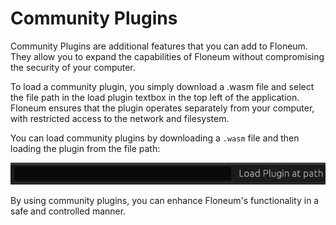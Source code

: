 # Community Plugins

Community Plugins are additional features that you can add to Floneum. They allow you to expand the capabilities of Floneum without compromising the security of your computer.

To load a community plugin, you simply download a .wasm file and select the file path in the load plugin textbox in the top left of the application. Floneum ensures that the plugin operates separately from your computer, with restricted access to the network and filesystem.

You can load community plugins by downloading a `.wasm` file and then loading the plugin from the file path:

![Plugin Textbox](public/assets/load_local_plugin.png)

By using community plugins, you can enhance Floneum's functionality in a safe and controlled manner.
